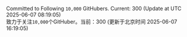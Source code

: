 Committed to Following `10,000` GitHubers. Current: <!-- FOLLOWING_COUNT -->300<!-- FOLLOWING_COUNT --> (Update at UTC <!-- LAST_UPDATED -->2025-06-07 08:19:05<!-- LAST_UPDATED -->)<br>
致力于关注`10,000`个GitHuber。当前：<!-- FOLLOWING_COUNT -->300<!-- FOLLOWING_COUNT --> (更新于北京时间 <!-- LAST_UPDATED_CST -->2025-06-07 16:19:05<!-- LAST_UPDATED_CST -->)
